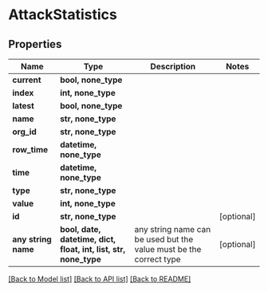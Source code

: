 # AttackStatistics


## Properties
Name | Type | Description | Notes
------------ | ------------- | ------------- | -------------
**current** | **bool, none_type** |  | 
**index** | **int, none_type** |  | 
**latest** | **bool, none_type** |  | 
**name** | **str, none_type** |  | 
**org_id** | **str, none_type** |  | 
**row_time** | **datetime, none_type** |  | 
**time** | **datetime, none_type** |  | 
**type** | **str, none_type** |  | 
**value** | **int, none_type** |  | 
**id** | **str, none_type** |  | [optional] 
**any string name** | **bool, date, datetime, dict, float, int, list, str, none_type** | any string name can be used but the value must be the correct type | [optional]

[[Back to Model list]](../README.md#documentation-for-models) [[Back to API list]](../README.md#documentation-for-api-endpoints) [[Back to README]](../README.md)


